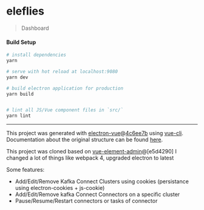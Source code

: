 # eleflies

> Dashboard

#### Build Setup

``` bash
# install dependencies
yarn

# serve with hot reload at localhost:9080
yarn dev

# build electron application for production
yarn build


# lint all JS/Vue component files in `src/`
yarn lint

```

---

This project was generated with [electron-vue](https://github.com/SimulatedGREG/electron-vue)@[4c6ee7b](https://github.com/SimulatedGREG/electron-vue/tree/4c6ee7bf4f9b4aa647a22ec1c1ca29c2e59c3645) using [vue-cli](https://github.com/vuejs/vue-cli). Documentation about the original structure can be found [here](https://simulatedgreg.gitbooks.io/electron-vue/content/index.html).

This project was cloned based on [vue-element-admin](https://github.com/PanJiaChen/vue-element-admin)@[e5d4290]
I changed a lot of things like webpack 4, upgraded electron to latest

Some features:
- Add/Edit/Remove Kafka Connect Clusters using cookies (persistance using electron-cookies + js-cookie)
- Add/Edit/Remove kafka Connect Connectors on a specific cluster
- Pause/Resume/Restart connectors or tasks of connector